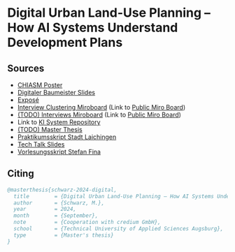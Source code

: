 # Digital Urban Land-Use Planning – How AI Systems Understand Development Plans

## Sources
* [CHIASM Poster](documents/CHIASM_Poster-Michael_Schwarz-240421.pdf)
* [Digitaler Baumeister Slides](documents/THA_Digitaler_Baumeister-Michael_Schwarz-11062024.pdf)
* [Exposé](documents/Exposé-Michael_Schwarz.pdf)
* [Interview Clustering Miroboard](documents/Interview_Clustering_Miro_Board-Michael_Schwarz.pdf) (Link to [Public Miro Board](https://miro.com/app/board/uXjVK5dIEKM=/?share_link_id=19650467674))
* [(TODO) Interviews Miroboard](TODO) (Link to [Public Miro Board](https://miro.com/app/board/uXjVK5cSCbc=/?share_link_id=692471362957))
* Link to [KI System Repository](https://github.com/schwamic/digital-urban-land-use-planning)
* [(TODO) Master Thesis](TODO)
* [Praktikumsskript Stadt Laichingen](documents/Praktikumskript-Stadt_Laichingen.pdf)
* [Tech Talk Slides](documents/Tech_Talk-Michael_Schwarz-10042024.pdf)
* [Vorlesungsskript Stefan Fina](documents/Vorlesungsskript-Stefan-Fina.pdf)

## Citing

```bibtex
@masterthesis{schwarz-2024-digital,
  title        = {Digital Urban Land-Use Planning – How AI Systems Understand Development Plans},
  author       = {Schwarz, M.},
  year         = 2024,
  month        = {September},
  note         = {Cooperation with credium GmbH},
  school       = {Technical University of Applied Sciences Augsburg},
  type         = {Master's thesis}
}
```
